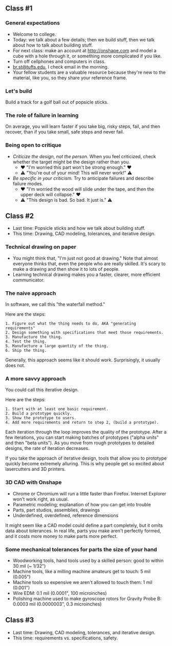 ## Class #1 ##

### General expectations ###
* Welcome to college.
* Today: we talk about a few details; then we build stuff, then we talk about how to talk about building stuff.
* For next class: make an account at http://onshape.com and model a cube with a hole through it, or something more complicated if you like.
* Turn off cellphones and computers in class.
* br.st@tufts.edu, I check email in the morning.
* Your fellow students are a valuable resource because they're new to the material, like you, so they share your reference frame.

### Let's build ###

Build a track for a golf ball out of popsicle sticks.

### The role of failure in learning ###

On average, you will learn faster if you take big, risky steps, fail, and then recover, than if you take small, safe steps and never fail. 

### Being open to critique ###

* *Criticize the design, not the person.* When you feel criticized, check whether the target might be the design rather than you.
  * :heart: "I'm worried this part won't be strong enough." :heart:
  * :warning: "You're out of your mind! This will never work!" :warning:
* *Be specific in your criticism.* Try to anticipate failures and describe failure modes.
  * :heart: "I'm worried the wood will slide under the tape, and then the upper deck will collapse." :heart:
  * :warning: "This design is bad. So bad. It just is." :warning:

## Class #2 ##

* Last time: Popsicle sticks and how we talk about building stuff.
* This time: Drawing, CAD modeling, tolerances, and iterative design.

### Technical drawing on paper ###

* You might think that, "I'm just not good at drawing." Note that almost everyone thinks that, even the people who are really skilled. It's scary to make a drawing and then show it to lots of people.
* Learning technical drawing makes you a faster, clearer, more efficient communicator. 

### The naive approach ###

In software, we call this "the waterfall method."

Here are the steps:

    1. Figure out what the thing needs to do, AKA "generating requirements"
    2. Design something with specifications that meet those requirements.
    3. Manufacture the thing.
    4. Test the thing.
    5. Manufacture a large quantity of the thing.
    6. Ship the thing.

Generally, this approach seems like it should work. Surprisingly, it usually does not.

### A more savvy approach ###

You could call this iterative design.

Here are the steps:

    1. Start with at least one basic requirement.
    2. Build a prototype quickly.
    3. Show the prototype to users.
    4. Add more requirements and return to step 2, (build a prototype).
    
Each iteration through the loop improves the quality of the prototype. After a few iterations, you can start making batches of prototypes ("alpha units" and then "beta units"). As you move from rough prototypes to detailed designs, the rate of iteration decreases.

If you take the approach of iterative design, tools that allow you to prototype quickly become extremely alluring. This is why people get so excited about lasercutters and 3D printers.

### 3D CAD with Onshape ###

* Chrome or Chromium will run a little faster than Firefox. Internet Explorer won't work right, as usual.
* Parametric modeling; explanation of how you can get into trouble
* Parts, part studios, assemblies, drawings
* Underdefined, overdefined, reference dimensions

It might seem like a CAD model could define a part completely, but it omits data about tolerances. In real life, parts you make aren't perfectly formed, and it costs more money to make parts more perfect.

### Some mechanical tolerances for parts the size of your hand ###

* Woodworking tools, hand tools used by a skilled person: good to within 30 mil (~ 1/32")
* Machine tools, like a milling machine amateurs get to touch: 5 mil (0.005")
* Machine tools so expensive we aren't allowed to touch them: 1 mil (0.001")
* Wire EDM: 0.1 mil (0.0001", 100 microinches)
* Polishing machine used to make gyroscope rotors for Gravity Probe B: 0.0003 mil (0.0000003", 0.3 microinches)

## Class #3 ##

* Last time: Drawing, CAD modeling, tolerances, and iterative design.
* This time: requirements vs. specifications, safety.
